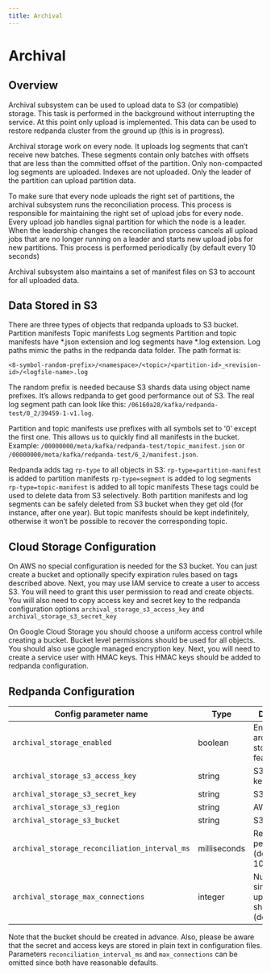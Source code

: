```yaml
---
title: Archival
---
```

# Archival
## Overview

Archival subsystem can be used to upload data to S3 (or compatible) storage. This task is performed in the background without interrupting the service. At this point only upload is implemented. This data can be used to restore redpanda cluster from the ground up (this is in progress).

Archival storage work on every node. It uploads log segments that can’t receive new batches. These segments contain only batches with offsets that are less than the committed offset of the partition. Only non-compacted log segments are uploaded. Indexes are not uploaded. Only the leader of the partition can upload partition data.

To make sure that every node uploads the right set of partitions, the archival subsystem runs the reconciliation process. This process is responsible for maintaining the right set of upload jobs for every node. Every upload job handles signal partition for which the node is a leader. When the leadership changes the reconciliation process cancels all upload jobs that are no longer running on a leader and starts new upload jobs for new partitions. This process is performed periodically (by default every 10 seconds)

Archival subsystem also maintains a set of manifest files on S3 to account for all uploaded data.

## Data Stored in S3

There are three types of objects that redpanda uploads to S3 bucket.
Partition manifests
Topic manifests
Log segments
Partition and topic manifests have *.json extension and log segments have *.log extension. Log paths mimic the paths in the redpanda data folder. The path format is:

```
<8-symbol-random-prefix>/<namespace>/<topic>/<partition-id>_<revision-id>/<logfile-name>.log
```

The random prefix is needed because S3 shards data using object name prefixes. It’s allows redpanda to get good performance out of S3. The real log segment path can look like this: `/06160a28/kafka/redpanda-test/0_2/39459-1-v1.log`.

Partition and topic manifests use prefixes with all symbols set to ‘0’ except the first one. This allows us to quickly find all manifests in the bucket. Example: `/00000000/meta/kafka/redpanda-test/topic_manifest.json` or `/00000000/meta/kafka/redpanda-test/6_2/manifest.json`.

Redpanda adds tag `rp-type` to all objects in S3:
`rp-type=partition-manifest` is added to partition manifests
`rp-type=segment` is added to log segments
`rp-type=topic-manifest` is added to all topic manifests
These tags could be used to delete data from S3 selectively. Both partition manifests and log segments can be safely deleted from S3 bucket when they get old (for instance, after one year). But topic manifests should be kept indefinitely, otherwise it won’t be possible to recover the corresponding topic.

## Cloud Storage Configuration

On AWS no special configuration is needed for the S3 bucket. You can just create a bucket and optionally specify expiration rules based on tags described above. Next, you may use IAM service to create a user to access S3. You will need to grant this user permission to read and create objects. You will also need to copy access key and secret key to the redpanda configuration options `archival_storage_s3_access_key` and `archival_storage_s3_secret_key`

On Google Cloud Storage you should choose a uniform access control while creating a bucket. Bucket level permissions should be used for all objects. You should also use google managed encryption key. Next, you will need to create a service user with HMAC keys. This HMAC keys should be added to redpanda configuration. 

## Redpanda Configuration

| Config parameter name                         | Type         | Descripion                                              |
|-----------------------------------------------|--------------|---------------------------------------------------------|
| `archival_storage_enabled`                    | boolean      | Enables archival storage feature                        |
| `archival_storage_s3_access_key`              | string       | S3 access key                                           |
| `archival_storage_s3_secret_key`              | string       | S3 secret key                                           |
| `archival_storage_s3_region`                  | string       | AWS region                                              |
| `archival_storage_s3_bucket`                  | string       | S3 bucket                                               |
| `archival_storage_reconciliation_interval_ms` | milliseconds | Reconciliation period (default - 10s)                   |
| `archival_storage_max_connections`            | integer      | Number of simultaneous uploads per shard (default - 20) |

Note that the bucket should be created in advance. Also, please be aware that the secret and access keys are stored in plain text in configuration files. Parameters `reconciliation_interval_ms` and `max_connections` can be omitted since both have reasonable defaults.
